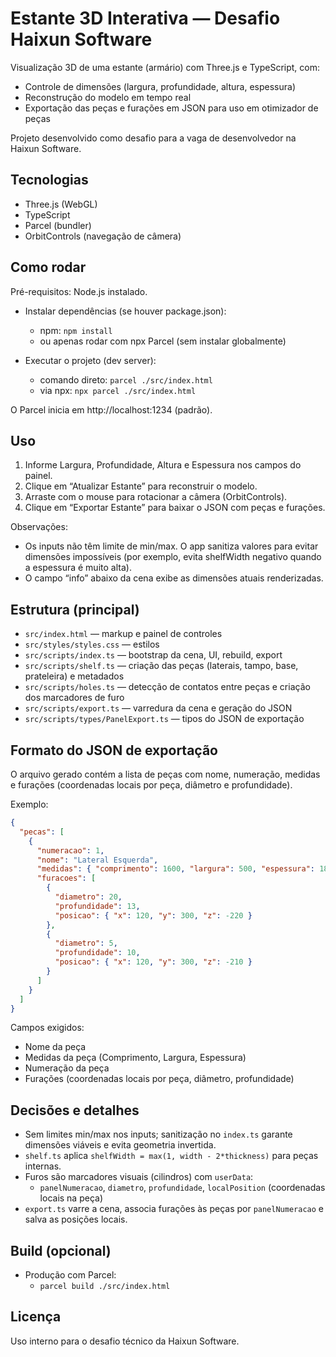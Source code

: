 # Estante 3D Interativa — Desafio Haixun Software

Visualização 3D de uma estante (armário) com Three.js e TypeScript, com:
- Controle de dimensões (largura, profundidade, altura, espessura)
- Reconstrução do modelo em tempo real
- Exportação das peças e furações em JSON para uso em otimizador de peças

Projeto desenvolvido como desafio para a vaga de desenvolvedor na Haixun Software.

## Tecnologias
- Three.js (WebGL)
- TypeScript
- Parcel (bundler)
- OrbitControls (navegação de câmera)

## Como rodar
Pré-requisitos: Node.js instalado.

- Instalar dependências (se houver package.json):
  - npm: `npm install`
  - ou apenas rodar com npx Parcel (sem instalar globalmente)

- Executar o projeto (dev server):
  - comando direto: `parcel ./src/index.html`
  - via npx: `npx parcel ./src/index.html`

O Parcel inicia em http://localhost:1234 (padrão).

## Uso
1. Informe Largura, Profundidade, Altura e Espessura nos campos do painel.
2. Clique em “Atualizar Estante” para reconstruir o modelo.
3. Arraste com o mouse para rotacionar a câmera (OrbitControls).
4. Clique em “Exportar Estante” para baixar o JSON com peças e furações.

Observações:
- Os inputs não têm limite de min/max. O app sanitiza valores para evitar dimensões impossíveis (por exemplo, evita shelfWidth negativo quando a espessura é muito alta).
- O campo “info” abaixo da cena exibe as dimensões atuais renderizadas.

## Estrutura (principal)
- `src/index.html` — markup e painel de controles
- `src/styles/styles.css` — estilos
- `src/scripts/index.ts` — bootstrap da cena, UI, rebuild, export
- `src/scripts/shelf.ts` — criação das peças (laterais, tampo, base, prateleira) e metadados
- `src/scripts/holes.ts` — detecção de contatos entre peças e criação dos marcadores de furo
- `src/scripts/export.ts` — varredura da cena e geração do JSON
- `src/scripts/types/PanelExport.ts` — tipos do JSON de exportação

## Formato do JSON de exportação
O arquivo gerado contém a lista de peças com nome, numeração, medidas e furações (coordenadas locais por peça, diâmetro e profundidade).

Exemplo:
```json
{
  "pecas": [
    {
      "numeracao": 1,
      "nome": "Lateral Esquerda",
      "medidas": { "comprimento": 1600, "largura": 500, "espessura": 18 },
      "furacoes": [
        {
          "diametro": 20,
          "profundidade": 13,
          "posicao": { "x": 120, "y": 300, "z": -220 }
        },
        {
          "diametro": 5,
          "profundidade": 10,
          "posicao": { "x": 120, "y": 300, "z": -210 }
        }
      ]
    }
  ]
}
```

Campos exigidos:
- Nome da peça
- Medidas da peça (Comprimento, Largura, Espessura)
- Numeração da peça
- Furações (coordenadas locais por peça, diâmetro, profundidade)

## Decisões e detalhes
- Sem limites min/max nos inputs; sanitização no `index.ts` garante dimensões viáveis e evita geometria invertida.
- `shelf.ts` aplica `shelfWidth = max(1, width - 2*thickness)` para peças internas.
- Furos são marcadores visuais (cilindros) com `userData`:
  - `panelNumeracao`, `diametro`, `profundidade`, `localPosition` (coordenadas locais na peça)
- `export.ts` varre a cena, associa furações às peças por `panelNumeracao` e salva as posições locais.

## Build (opcional)
- Produção com Parcel:
  - `parcel build ./src/index.html`

## Licença
Uso interno para o desafio técnico da Haixun Software.